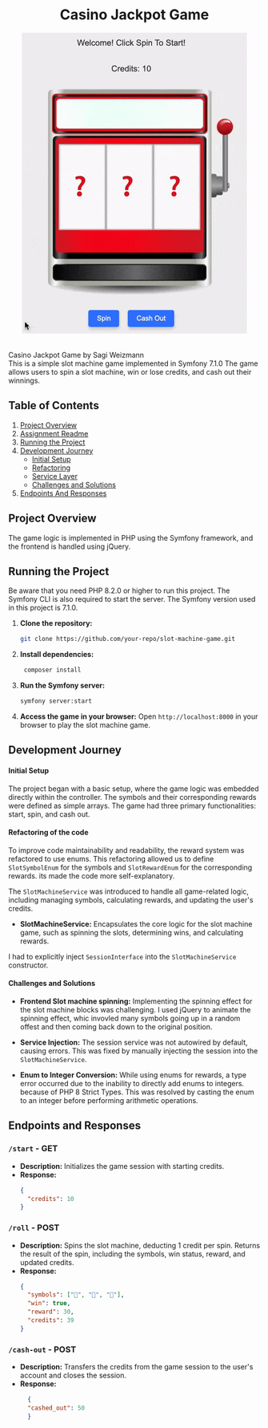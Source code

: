 <h1 align="center">Casino Jackpot Game</h1>
<p align="center">
  <img src="app.gif" alt="Slot Machine Game"/>
</p>
<br>
Casino Jackpot Game by Sagi Weizmann
<br>
This is a simple slot machine game implemented in Symfony 7.1.0
The game allows users to spin a slot machine, win or lose credits, and cash out their winnings.

## Table of Contents
1. [Project Overview](#project-overview)
2. [Assignment Readme](Assignment_README.md)
3. [Running the Project](#running-the-project)
4. [Development Journey](#development-journey)
    - [Initial Setup](#initial-setup)
    - [Refactoring](#refactoring)
    - [Service Layer](#service-layer)
    - [Challenges and Solutions](#challenges-and-solutions)
5. [Endpoints And Responses](#endpoints-and-responses)

## Project Overview
The game logic is implemented in PHP using the Symfony framework, and the frontend is handled using jQuery.

## Running the Project

Be aware that you need PHP 8.2.0 or higher to run this project.
The Symfony CLI is also required to start the server.
The Symfony version used in this project is 7.1.0.

1. **Clone the repository:**
   ```bash
   git clone https://github.com/your-repo/slot-machine-game.git

2. **Install dependencies:**
   ```bash
    composer install

3. **Run the Symfony server:**
    ```bash
    symfony server:start

4. **Access the game in your browser:**
   Open `http://localhost:8000` in your browser to play the slot machine game.

## Development Journey

#### Initial Setup
The project began with a basic setup, where the game logic was embedded directly within the controller. The symbols and their corresponding rewards were defined as simple arrays. The game had three primary functionalities: start, spin, and cash out.

#### Refactoring of the code
To improve code maintainability and readability, the reward system was refactored to use enums. This refactoring allowed us to define `SlotSymbolEnum` for the symbols and `SlotRewardEnum` for the corresponding rewards.
its made the code more self-explanatory.

The `SlotMachineService` was introduced to handle all game-related logic, including managing symbols, calculating rewards, and updating the user's credits.

- **SlotMachineService:** Encapsulates the core logic for the slot machine game, such as spinning the slots, determining wins, and calculating rewards.

I had to explicitly inject `SessionInterface` into the `SlotMachineService` constructor.

#### Challenges and Solutions

- **Frontend Slot machine spinning:** Implementing the spinning effect for the slot machine blocks was challenging. I used jQuery to animate the spinning effect, whic invovled many symbols going up in a random offest and then coming back down to the original position.

- **Service Injection:** The session service was not autowired by default, causing errors. This was fixed by manually injecting the session into the `SlotMachineService`.

- **Enum to Integer Conversion:** While using enums for rewards, a type error occurred due to the inability to directly add enums to integers. because of PHP 8 Strict Types. This was resolved by casting the enum to an integer before performing arithmetic operations.

## Endpoints and Responses

### `/start` - GET
- **Description:** Initializes the game session with starting credits.
- **Response:**
  ```json
  {
    "credits": 10
  }

### `/roll` - POST
- **Description:** Spins the slot machine, deducting 1 credit per spin. Returns the result of the spin, including the symbols, win status, reward, and updated credits.
- **Response:**
  ```json
  {
    "symbols": ["🍒", "🍋", "🍊"],
    "win": true,
    "reward": 30,
    "credits": 39
  }
  
### `/cash-out` - POST

- **Description:** Transfers the credits from the game session to the user's account and closes the session.
- **Response:**
  ```json
    {
    "cashed_out": 50
    }